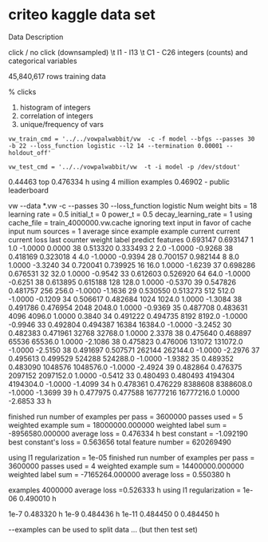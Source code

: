# criteo kaggle data set

Data Description

click / no click (downsampled) \t I1 - I13 \t C1 - C26
integers (counts) and categorical variables

 45,840,617 rows training data

% clicks

1. histogram of integers
1. correlation of integers
1. unique/frequency of vars

`vw_train_cmd = '../../vowpalwabbit/vw  -c -f model --bfgs --passes 30 -b 22 --loss_function logistic --l2 14 --termination 0.00001 --holdout_off'`

`vw_test_cmd = '../../vowpalwabbit/vw  -t -i model -p /dev/stdout'`

0.44463 top
0.476334 h using 4 million examples
0.46902 - public leaderboard


vw --data  *.vw -c --passes 30 --loss_function logistic
Num weight bits = 18
learning rate = 0.5
initial_t = 0
power_t = 0.5
decay_learning_rate = 1
using cache_file = train_4000000.vw.cache
ignoring text input in favor of cache input
num sources = 1
average  since         example        example  current  current  current
loss     last          counter         weight    label  predict features
0.693147 0.693147            1            1.0  -1.0000   0.0000       38
0.513320 0.333493            2            2.0  -1.0000  -0.9268       38
0.418169 0.323018            4            4.0  -1.0000  -0.9394       28
0.700157 0.982144            8            8.0   1.0000  -3.3240       34
0.720041 0.739925           16           16.0   1.0000  -1.6239       37
0.698286 0.676531           32           32.0   1.0000  -0.9542       33
0.612603 0.526920           64           64.0  -1.0000  -0.6251       38
0.613895 0.615188          128          128.0   1.0000  -0.5370       39
0.547826 0.481757          256          256.0  -1.0000  -1.1636       29
0.530550 0.513273          512          512.0  -1.0000  -0.1209       34
0.506617 0.482684         1024         1024.0   1.0000  -1.3084       38
0.491786 0.476954         2048         2048.0   1.0000  -0.9369       35
0.487708 0.483631         4096         4096.0   1.0000   0.3840       34
0.491222 0.494735         8192         8192.0  -1.0000  -0.9946       33
0.492804 0.494387        16384        16384.0  -1.0000  -3.2452       30
0.482383 0.471961        32768        32768.0   1.0000   2.3378       38
0.475640 0.468897        65536        65536.0   1.0000  -2.1086       38
0.475823 0.476006       131072       131072.0  -1.0000  -2.5150       38
0.491697 0.507571       262144       262144.0  -1.0000  -2.2976       37
0.495613 0.499529       524288       524288.0  -1.0000  -1.9382       35
0.489352 0.483090      1048576      1048576.0  -1.0000  -2.4924       39
0.482864 0.476375      2097152      2097152.0   1.0000  -0.5412       33
0.480493 0.480493      4194304      4194304.0  -1.0000  -1.4099       34 h
0.478361 0.476229      8388608      8388608.0  -1.0000  -1.3699       39 h
0.477975 0.477588     16777216     16777216.0   1.0000  -2.6853       33 h

finished run
number of examples per pass = 3600000
passes used = 5
weighted example sum = 18000000.000000
weighted label sum = -8956580.000000
average loss = 0.476334 h
best constant = -1.092190
best constant's loss = 0.563656
total feature number = 620269490

using l1 regularization = 1e-05
finished run
number of examples per pass = 3600000
passes used = 4
weighted example sum = 14400000.000000
weighted label sum = -7165264.000000
average loss = 0.550380 h

examples 4000000
average loss =0.526333 h
using l1 regularization = 1e-06
0.490010 h

1e-7 0.483320 h
1e-9 0.484436 h
1e-11 0.484450
0     0.484450 h






--examples can be used to split data ... (but then test set)
